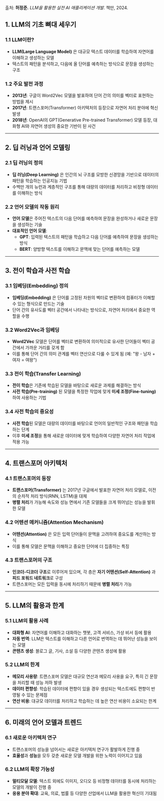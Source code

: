 출처: **허정준.** _LLM을 활용한 실전 AI 애플리케이션 개발_. 책만, 2024.
## 1. LLM의 기초 뼈대 세우기

### 1.1 LLM이란?
- **LLM(Large Language Model)** 은 대규모 텍스트 데이터를 학습하여 자연어를 이해하고 생성하는 모델
- 텍스트의 패턴을 분석하고, 다음에 올 단어를 예측하는 방식으로 문장을 생성하는 구조

### 1.2 주요 발전 과정
- **2013년**: 구글이 Word2Vec 모델을 발표하여 단어 간의 의미를 벡터로 표현하는 방법을 제시
- **2017년**: 트랜스포머(Transformer) 아키텍처의 등장으로 자연어 처리 분야에 혁신 발생
- **2018년**: OpenAI의 GPT(Generative Pre-trained Transformer) 모델 등장, 대화형 AI와 자연어 생성의 중요한 기반이 된 사건
---
## 2. 딥 러닝과 언어 모델링

### 2.1 딥 러닝의 정의
- **딥 러닝(Deep Learning)** 은 인간의 뇌 구조를 모방한 신경망을 기반으로 데이터의 패턴을 학습하는 인공지능 기법
- 수백만 개의 뉴런과 계층적인 구조를 통해 대량의 데이터를 처리하고 비정형 데이터를 이해하는 방식

### 2.2 언어 모델의 작동 원리
- **언어 모델**은 주어진 텍스트의 다음 단어를 예측하여 문장을 완성하거나 새로운 문장을 생성하는 기술
- **대표적인 언어 모델**:
  - **GPT**: 입력된 텍스트의 패턴을 학습하고 다음 단어를 예측하여 문장을 생성하는 방식
  - **BERT**: 양방향 텍스트를 이해하고 문맥에 맞는 단어를 예측하는 모델
---
## 3. 전이 학습과 사전 학습

### 3.1 임베딩(Embedding) 정의
- **임베딩(Embedding)** 은 단어를 고정된 차원의 벡터로 변환하여 컴퓨터가 이해할 수 있는 형식으로 만드는 기술
- 단어 간의 유사도를 벡터 공간에서 나타내는 방식으로, 자연어 처리에서 중요한 역할을 수행

### 3.2 Word2Vec과 임베딩
- **Word2Vec** 모델은 단어를 벡터로 변환하여 의미적으로 유사한 단어들이 벡터 공간에서 가까운 거리를 갖게 함
- 이를 통해 단어 간의 의미 관계를 벡터 연산으로 다룰 수 있게 됨 (예: "왕 - 남자 + 여자 = 여왕")

### 3.3 전이 학습(Transfer Learning)
- **전이 학습**은 기존에 학습된 모델을 바탕으로 새로운 과제를 해결하는 방식
- **사전 학습(Pre-training)** 된 모델을 특정한 작업에 맞게 **미세 조정(Fine-tuning)** 하여 사용하는 기법

### 3.4 사전 학습의 중요성
- **사전 학습**된 모델은 대량의 데이터를 바탕으로 언어의 일반적인 구조와 패턴을 학습하는 단계
- 이후 **미세 조정**을 통해 새로운 데이터에 맞게 학습하여 다양한 자연어 처리 작업에 적용 가능
---
## 4. 트랜스포머 아키텍처

### 4.1 트랜스포머의 등장
- **트랜스포머(Transformer)** 는 2017년 구글에서 발표한 자연어 처리 모델로, 이전의 순차적 처리 방식(RNN, LSTM)을 대체
- **병렬 처리**가 가능해 속도와 성능 면에서 기존 모델들을 크게 뛰어넘는 성능을 발휘한 모델

### 4.2 어텐션 메커니즘(Attention Mechanism)
- **어텐션(Attention)** 은 모든 입력 단어들이 문맥을 고려하여 중요도를 계산하는 방식
- 이를 통해 모델은 문맥을 이해하고 중요한 단어에 더 집중하는 특징

### 4.3 트랜스포머의 구조
- **인코더-디코더 구조**로 이루어져 있으며, 각 층은 **자기 어텐션(Self-Attention)** 과 **피드 포워드 네트워크**로 구성
- 트랜스포머는 모든 입력을 동시에 처리하기 때문에 **병렬 처리**가 가능
---
## 5. LLM의 활용과 한계

### 5.1 LLM의 활용 사례
- **대화형 AI**: 자연어를 이해하고 대화하는 챗봇, 고객 서비스, 가상 비서 등에 활용
- **자동 번역**: LLM은 텍스트를 이해하고 다른 언어로 번역하는 데 뛰어난 성능을 보이는 모델
- **콘텐츠 생성**: 블로그 글, 기사, 소설 등 다양한 콘텐츠 생성에 활용

### 5.2 LLM의 한계
- **메모리 사용량**: 트랜스포머 모델은 대규모 연산과 메모리 사용을 요구, 특히 긴 문장을 처리할 때 성능 저하 발생
- **데이터 편향성**: 학습된 데이터에 편향이 있을 경우 생성되는 텍스트에도 편향이 반영될 수 있는 문제점
- **연산 비용**: 대규모 데이터를 처리하고 학습하는 데 높은 연산 비용이 소요되는 한계
--- 
## 6. 미래의 언어 모델과 트렌드

### 6.1 새로운 아키텍처 연구
- 트랜스포머의 성능을 넘어서는 새로운 아키텍처 연구가 활발하게 진행 중
- **효율성**과 **성능**을 모두 갖춘 새로운 모델 개발을 위한 노력이 이어지고 있음

### 6.2 LLM의 확장 가능성
- **멀티모달 모델**: 텍스트 외에도 이미지, 오디오 등 비정형 데이터를 동시에 처리하는 모델의 개발이 진행 중
- **응용 분야 확대**: 교육, 의료, 법률 등 다양한 산업에서 LLM을 활용한 혁신이 기대됨


